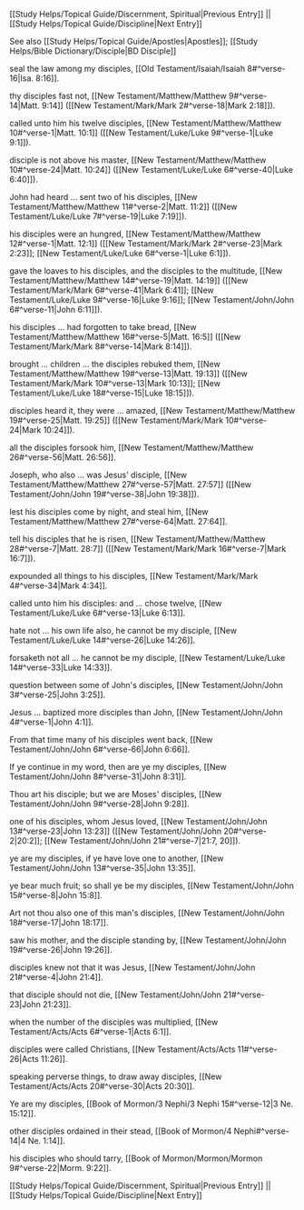 [[Study Helps/Topical Guide/Discernment, Spiritual|Previous Entry]]  ||  [[Study Helps/Topical Guide/Discipline|Next Entry]]

 See also [[Study Helps/Topical Guide/Apostles|Apostles]]; [[Study Helps/Bible Dictionary/Disciple|BD Disciple]]

 seal the law among my disciples, [[Old Testament/Isaiah/Isaiah 8#^verse-16|Isa. 8:16]].

 thy disciples fast not, [[New Testament/Matthew/Matthew 9#^verse-14|Matt. 9:14]] ([[New Testament/Mark/Mark 2#^verse-18|Mark 2:18]]).

 called unto him his twelve disciples, [[New Testament/Matthew/Matthew 10#^verse-1|Matt. 10:1]] ([[New Testament/Luke/Luke 9#^verse-1|Luke 9:1]]).

 disciple is not above his master, [[New Testament/Matthew/Matthew 10#^verse-24|Matt. 10:24]] ([[New Testament/Luke/Luke 6#^verse-40|Luke 6:40]]).

 John had heard ... sent two of his disciples, [[New Testament/Matthew/Matthew 11#^verse-2|Matt. 11:2]] ([[New Testament/Luke/Luke 7#^verse-19|Luke 7:19]]).

 his disciples were an hungred, [[New Testament/Matthew/Matthew 12#^verse-1|Matt. 12:1]] ([[New Testament/Mark/Mark 2#^verse-23|Mark 2:23]]; [[New Testament/Luke/Luke 6#^verse-1|Luke 6:1]]).

 gave the loaves to his disciples, and the disciples to the multitude, [[New Testament/Matthew/Matthew 14#^verse-19|Matt. 14:19]] ([[New Testament/Mark/Mark 6#^verse-41|Mark 6:41]]; [[New Testament/Luke/Luke 9#^verse-16|Luke 9:16]]; [[New Testament/John/John 6#^verse-11|John 6:11]]).

 his disciples ... had forgotten to take bread, [[New Testament/Matthew/Matthew 16#^verse-5|Matt. 16:5]] ([[New Testament/Mark/Mark 8#^verse-14|Mark 8:14]]).

 brought ... children ... the disciples rebuked them, [[New Testament/Matthew/Matthew 19#^verse-13|Matt. 19:13]] ([[New Testament/Mark/Mark 10#^verse-13|Mark 10:13]]; [[New Testament/Luke/Luke 18#^verse-15|Luke 18:15]]).

 disciples heard it, they were ... amazed, [[New Testament/Matthew/Matthew 19#^verse-25|Matt. 19:25]] ([[New Testament/Mark/Mark 10#^verse-24|Mark 10:24]]).

 all the disciples forsook him, [[New Testament/Matthew/Matthew 26#^verse-56|Matt. 26:56]].

 Joseph, who also ... was Jesus' disciple, [[New Testament/Matthew/Matthew 27#^verse-57|Matt. 27:57]] ([[New Testament/John/John 19#^verse-38|John 19:38]]).

 lest his disciples come by night, and steal him, [[New Testament/Matthew/Matthew 27#^verse-64|Matt. 27:64]].

 tell his disciples that he is risen, [[New Testament/Matthew/Matthew 28#^verse-7|Matt. 28:7]] ([[New Testament/Mark/Mark 16#^verse-7|Mark 16:7]]).

 expounded all things to his disciples, [[New Testament/Mark/Mark 4#^verse-34|Mark 4:34]].

 called unto him his disciples: and ... chose twelve, [[New Testament/Luke/Luke 6#^verse-13|Luke 6:13]].

 hate not ... his own life also, he cannot be my disciple, [[New Testament/Luke/Luke 14#^verse-26|Luke 14:26]].

 forsaketh not all ... he cannot be my disciple, [[New Testament/Luke/Luke 14#^verse-33|Luke 14:33]].

 question between some of John's disciples, [[New Testament/John/John 3#^verse-25|John 3:25]].

 Jesus ... baptized more disciples than John, [[New Testament/John/John 4#^verse-1|John 4:1]].

 From that time many of his disciples went back, [[New Testament/John/John 6#^verse-66|John 6:66]].

 If ye continue in my word, then are ye my disciples, [[New Testament/John/John 8#^verse-31|John 8:31]].

 Thou art his disciple; but we are Moses' disciples, [[New Testament/John/John 9#^verse-28|John 9:28]].

 one of his disciples, whom Jesus loved, [[New Testament/John/John 13#^verse-23|John 13:23]] ([[New Testament/John/John 20#^verse-2|20:2]]; [[New Testament/John/John 21#^verse-7|21:7, 20]]).

 ye are my disciples, if ye have love one to another, [[New Testament/John/John 13#^verse-35|John 13:35]].

 ye bear much fruit; so shall ye be my disciples, [[New Testament/John/John 15#^verse-8|John 15:8]].

 Art not thou also one of this man's disciples, [[New Testament/John/John 18#^verse-17|John 18:17]].

 saw his mother, and the disciple standing by, [[New Testament/John/John 19#^verse-26|John 19:26]].

 disciples knew not that it was Jesus, [[New Testament/John/John 21#^verse-4|John 21:4]].

 that disciple should not die, [[New Testament/John/John 21#^verse-23|John 21:23]].

 when the number of the disciples was multiplied, [[New Testament/Acts/Acts 6#^verse-1|Acts 6:1]].

 disciples were called Christians, [[New Testament/Acts/Acts 11#^verse-26|Acts 11:26]].

 speaking perverse things, to draw away disciples, [[New Testament/Acts/Acts 20#^verse-30|Acts 20:30]].

 Ye are my disciples, [[Book of Mormon/3 Nephi/3 Nephi 15#^verse-12|3 Ne. 15:12]].

 other disciples ordained in their stead, [[Book of Mormon/4 Nephi#^verse-14|4 Ne. 1:14]].

 his disciples who should tarry, [[Book of Mormon/Mormon/Mormon 9#^verse-22|Morm. 9:22]].

[[Study Helps/Topical Guide/Discernment, Spiritual|Previous Entry]]  ||  [[Study Helps/Topical Guide/Discipline|Next Entry]]